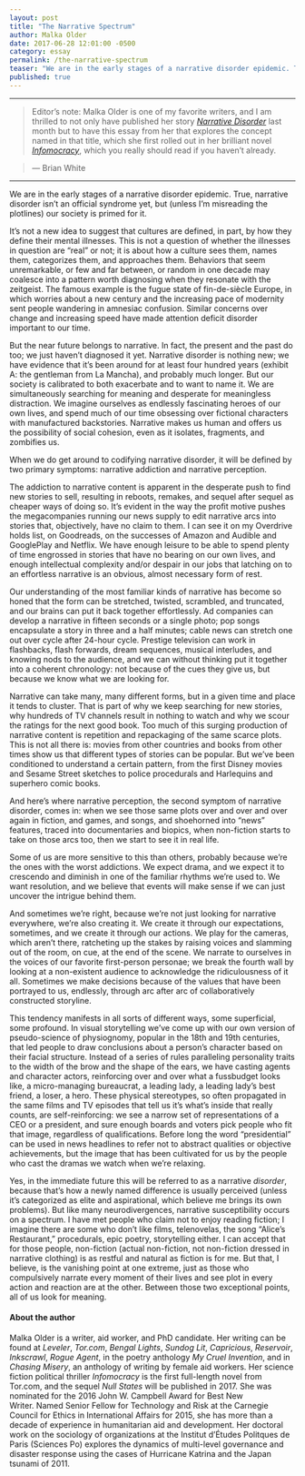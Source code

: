 ```yaml
---
layout: post
title: "The Narrative Spectrum"
author: Malka Older
date: 2017-06-28 12:01:00 -0500
category: essay
permalink: /the-narrative-spectrum
teaser: "We are in the early stages of a narrative disorder epidemic. True, narrative disorder isn’t an official syndrome yet, but (unless I’m misreading the plotlines) our society is primed for it."
published: true
---
```


----

> Editor’s note: Malka Older is one of my favorite writers, and I am thrilled to not only have published her story [_Narrative Disorder_](http://firesidefiction.com/narrative-disorder) last month but to have this essay from her that explores the concept named in that title, which she first rolled out in her brilliant novel [_Infomocracy_](http://publishing.tor.com/infomocracy-malkaolder/9780765385154/), which you really should read if you haven’t already.

> — Brian White

----

We are in the early stages of a narrative disorder epidemic. True, narrative disorder isn’t an official syndrome yet, but (unless I’m misreading the plotlines) our society is primed for it.

It’s not a new idea to suggest that cultures are defined, in part, by how they define their mental illnesses. This is not a question of whether the illnesses in question are “real” or not; it is about how a culture sees them, names them, categorizes them, and approaches them. Behaviors that seem unremarkable, or few and far between, or random in one decade may coalesce into a pattern worth diagnosing when they resonate with the zeitgeist. The famous example is the fugue state of fin-de-siècle Europe, in which worries about a new century and the increasing pace of modernity sent people wandering in amnesiac confusion. Similar concerns over change and increasing speed have made attention deficit disorder important to our time.

But the near future belongs to narrative. In fact, the present and the past do too; we just haven’t diagnosed it yet. Narrative disorder is nothing new; we have evidence that it’s been around for at least four hundred years (exhibit A: the gentleman from La Mancha), and probably much longer. But our society is calibrated to both exacerbate and to want to name it. We are simultaneously searching for meaning and desperate for meaningless distraction. We imagine ourselves as endlessly fascinating heroes of our own lives, and spend much of our time obsessing over fictional characters with manufactured backstories. Narrative makes us human and offers us the possibility of social cohesion, even as it isolates, fragments, and zombifies us.

When we do get around to codifying narrative disorder, it will be defined by two primary symptoms: narrative addiction and narrative perception.

The addiction to narrative content is apparent in the desperate push to find new stories to sell, resulting in reboots, remakes, and sequel after sequel as cheaper ways of doing so. It’s evident in the way the profit motive pushes the megacompanies running our news supply to edit narrative arcs into stories that, objectively, have no claim to them. I can see it on my Overdrive holds list, on Goodreads, on the successes of Amazon and Audible and GooglePlay and Netflix. We have enough leisure to be able to spend plenty of time engrossed in stories that have no bearing on our own lives, and enough intellectual complexity and/or despair in our jobs that latching on to an effortless narrative is an obvious, almost necessary form of rest.

Our understanding of the most familiar kinds of narrative has become so honed that the form can be stretched, twisted, scrambled, and truncated, and our brains can put it back together effortlessly. Ad companies can develop a narrative in fifteen seconds or a single photo; pop songs encapsulate a story in three and a half minutes; cable news can stretch one out over cycle after 24-hour cycle. Prestige television can work in flashbacks, flash forwards, dream sequences, musical interludes, and knowing nods to the audience, and we can without thinking put it together into a coherent chronology: not because of the cues they give us, but because we know what we are looking for.

Narrative can take many, many different forms, but in a given time and place it tends to cluster. That is part of why we keep searching for new stories, why hundreds of TV channels result in nothing to watch and why we scour the ratings for the next good book. Too much of this surging production of narrative content is repetition and repackaging of the same scarce plots. This is not all there is: movies from other countries and books from other times show us that different types of stories can be popular. But we’ve been conditioned to understand a certain pattern, from the first Disney movies and Sesame Street sketches to police procedurals and Harlequins and superhero comic books.

And here’s where narrative perception, the second symptom of narrative disorder, comes in: when we see those same plots over and over and over again in fiction, and games, and songs, and shoehorned into “news” features, traced into documentaries and biopics, when non-fiction starts to take on those arcs too, then we start to see it in real life.

Some of us are more sensitive to this than others, probably because we’re the ones with the worst addictions. We expect drama, and we expect it to crescendo and diminish in one of the familiar rhythms we’re used to. We want resolution, and we believe that events will make sense if we can just uncover the intrigue behind them.  

And sometimes we’re right, because we’re not just looking for narrative everywhere, we’re also creating it. We create it through our expectations, sometimes, and we create it through our actions. We play for the cameras, which aren’t there, ratcheting up the stakes by raising voices and slamming out of the room, on cue, at the end of the scene. We narrate to ourselves in the voices of our favorite first-person personae; we break the fourth wall by looking at a non-existent audience to acknowledge the ridiculousness of it all. Sometimes we make decisions because of the values that have been portrayed to us, endlessly, through arc after arc of collaboratively constructed storyline.

This tendency manifests in all sorts of different ways, some superficial, some profound. In visual storytelling we’ve come up with our own version of pseudo-science of physiognomy, popular in the 18th and 19th centuries, that led people to draw conclusions about a person’s character based on their facial structure. Instead of a series of rules paralleling personality traits to the width of the brow and the shape of the ears, we have casting agents and character actors, reinforcing over and over what a fussbudget looks like, a micro-managing bureaucrat, a leading lady, a leading lady’s best friend, a loser, a hero. These physical stereotypes, so often propagated in the same films and TV episodes that tell us it’s what’s inside that really counts, are self-reinforcing: we see a narrow set of representations of a CEO or a president, and sure enough boards and voters pick people who fit that image, regardless of qualifications. Before long the word “presidential” can be used in news headlines to refer not to abstract qualities or objective achievements, but the image that has been cultivated for us by the people who cast the dramas we watch when we’re relaxing.

Yes, in the immediate future this will be referred to as a narrative _disorder_, because that’s how a newly named difference is usually perceived (unless it’s categorized as elite and aspirational, which believe me brings its own problems). But like many neurodivergences, narrative susceptibility occurs on a spectrum. I have met people who claim not to enjoy reading fiction; I imagine there are some who don’t like films, telenovelas, the song “Alice’s Restaurant,” procedurals, epic poetry, storytelling either. I can accept that for those people, non-fiction (actual non-fiction, not non-fiction dressed in narrative clothing) is as restful and natural as fiction is for me. But that, I believe, is the vanishing point at one extreme, just as those who compulsively narrate every moment of their lives and see plot in every action and reaction are at the other. Between those two exceptional points, all of us look for meaning.

#### About the author

Malka Older is a writer, aid worker, and PhD candidate. Her writing can be found at _Leveler_, _Tor.com_, _Bengal Lights_, _Sundog Lit_, _Capricious_, _Reservoir_, _Inkscrawl_, _Rogue Agent_, in the poetry anthology _My Cruel Invention_, and in _Chasing Misery_, an anthology of writing by female aid workers. Her science fiction political thriller _Infomocracy_ is the first full-length novel from Tor.com, and the sequel _Null States_ will be published in 2017. She was nominated for the 2016 John W. Campbell Award for Best New Writer. Named Senior Fellow for Technology and Risk at the Carnegie Council for Ethics in International Affairs for 2015, she has more than a decade of experience in humanitarian aid and development. Her doctoral work on the sociology of organizations at the Institut d’Études Politques de Paris (Sciences Po) explores the dynamics of multi-level governance and disaster response using the cases of Hurricane Katrina and the Japan tsunami of 2011.
